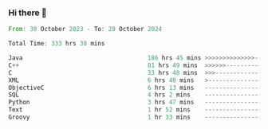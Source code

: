 ### Hi there 👋

<!--
**luoxuanzao/luoxuanzao** is a ✨ _special_ ✨ repository because its `README.md` (this file) appears on your GitHub profile.

Here are some ideas to get you started:

- 🔭 I’m currently working on ...
- 🌱 I’m currently learning ...
- 👯 I’m looking to collaborate on ...
- 🤔 I’m looking for help with ...
- 💬 Ask me about ...
- 📫 How to reach me: ...
- 😄 Pronouns: ...
- ⚡ Fun fact: ...
-->

<!--START_SECTION:waka-->

```rust
From: 30 October 2023 - To: 29 October 2024

Total Time: 333 hrs 38 mins

Java                                   186 hrs 45 mins >>>>>>>>>>>>>>-----------   55.95 %
C++                                    81 hrs 49 mins  >>>>>>-------------------   24.52 %
C                                      33 hrs 48 mins  >>>----------------------   10.13 %
XML                                    6 hrs 40 mins   >------------------------   02.00 %
ObjectiveC                             6 hrs 13 mins   -------------------------   01.87 %
SQL                                    4 hrs 2 mins    -------------------------   01.21 %
Python                                 3 hrs 47 mins   -------------------------   01.13 %
Text                                   1 hr 52 mins    -------------------------   00.56 %
Groovy                                 1 hr 33 mins    -------------------------   00.47 %
```

<!--END_SECTION:waka-->